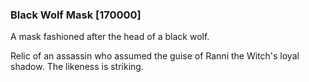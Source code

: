 ### Black Wolf Mask [170000]

A mask fashioned after the head of a black wolf.

Relic of an assassin who assumed the guise of Ranni the Witch's loyal shadow. The likeness is striking.